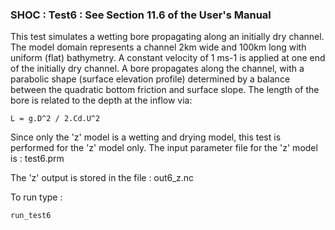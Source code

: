 ### SHOC : Test6 : See Section 11.6 of the User's Manual

This test simulates a wetting bore propagating along an 
initially dry channel. The model domain represents a 
channel 2km wide and 100km long with uniform (flat) 
bathymetry. A constant velocity of 1 ms-1 is applied at one 
end of the initially dry channel. A bore propagates along 
the channel, with a parabolic shape (surface elevation profile) 
determined by a balance between the quadratic bottom friction 
and surface slope. The length of the bore is related to the 
depth at the inflow via:

	L = g.D^2 / 2.Cd.U^2

Since only the 'z' model is a wetting and drying model, this 
test is performed for the 'z'  model only.
The input parameter file for the 'z' model is : test6.prm

The 'z' output is stored in the file : out6_z.nc

To run type :
```
run_test6
```

